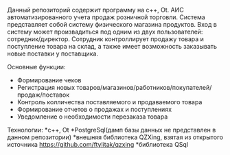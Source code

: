 Данный репозиторий содержит программу на c++, Ot. АИС автоматизированного учета продаж розничной торговли.
Система представляет собой систему физического магазина продуктов. Вход в систему может произвадиться под одним
из двух пользователей: сотредник/директор. Сотрудник контроллирует продажу товара и поступление товара на склад, а также 
имеет возможность заказывать новые поставки у поставщика. 

Основные функции:
* Формирование чеков
* Регистрация новых товаров/магазинов/работников/покупателей/продаж/поставок
* Контроль колличества поставляемого и продаваемого товара
* Формирование отчетов о продажах и поступлениях
* Уведомление о необходимости перезаказа товара



Технологии:
*c++, Ot
*PostgreSql(дамп базы данных не представлен в данном репозитории)
*внешняя библиотека QZXing, взятая из открытого источника https://github.com/ftylitak/qzxing
*библиотека QSql







 
